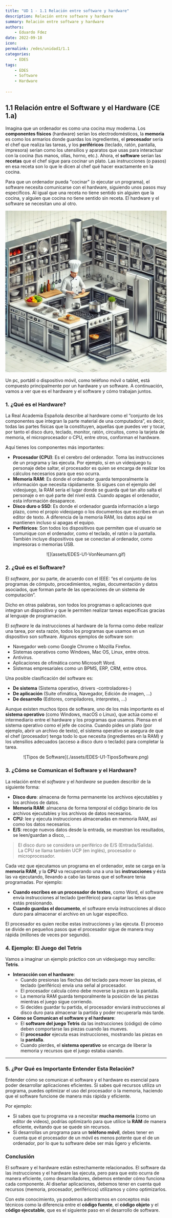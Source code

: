 ```yaml
---
title: "UD 1 - 1.1 Relación entre software y hardware"
description: Relación entre software y hardware
summary: Relación entre software y hardware
authors:
    - Eduardo Fdez
date: 2022-09-18
icon:   
permalink: /edes/unidad1/1.1
categories:
    - EDES
tags:
    - EDES
    - Software
    - Hardware
    
---
```


## 1.1 Relación entre el Software y el Hardware (CE 1.a)

Imagina que un ordenador es como una cocina muy moderna. Los **componentes físicos** (hardware) serían los electrodomésticos, la **memoria** es como los armarios donde guardas los ingredientes, el **procesador** sería el chef que realiza las tareas, y los **periféricos** (teclado, ratón, pantalla, impresora) serían como los utensilios y aparatos que usas para interactuar con la cocina (tus manos, ollas, horno, etc.). Ahora, el **software** serían las **recetas** que el chef sigue para cocinar un plato. Las instrucciones (o pasos) en esa receta son lo que le dicen al chef qué hacer exactamente en la cocina.

Para que un ordenador pueda "cocinar" (o ejecutar un programa), el software necesita comunicarse con el hardware, siguiendo unos pasos muy específicos.  Al igual que una receta no tiene sentido sin alguien que la cocina, y alguien que cocina no tiene sentido sin receta. El hardware y el software se necesitan uno al otro.

![](assets/EDES-U1.1.png)

Un pc, portátil o dispositivo móvil, como teléfono móvil o tablet, está compuesto principalmente por un hardware y un software. A continuación, vamos a ver que es el hardware y el software y cómo trabajan juntos.


### 1. ¿Qué es el Hardware?

La Real Academia Española describe al hardware como el “conjunto de los componentes que integran la parte material de una computadora”, es decir, todas las partes físicas que la constituyen, aquellas que puedes ver y tocar, por tanto el disco duro, teclado, monitor, ratón, circuitos, como la tarjeta de memoria, el microprocesador o CPU, entre otros, conforman el hardware.

Aquí tienes los componentes más importantes:

- **Procesador (CPU)**: Es el cerebro del ordenador. Toma las instrucciones de un programa y las ejecuta. Por ejemplo, si en un videojuego tu personaje debe saltar, el procesador es quien se encarga de realizar los cálculos necesarios para que eso ocurra.
- **Memoria RAM**: Es donde el ordenador guarda temporalmente la información que necesita rápidamente. Si sigues con el ejemplo del videojuego, la RAM sería el lugar donde se guarda qué tan alto salta el personaje o en qué parte del nivel está. Cuando apagas el ordenador, esta información desaparece.
- **Disco duro o SSD**: Es donde el ordenador guarda información a largo plazo, como el propio videojuego o los documentos que escribes en un editor de texto. A diferencia de la memoria RAM, los datos aquí se mantienen incluso si apagas el equipo.
- **Periféricos**: Son todos los dispositivos que permiten que el usuario se comunique con el ordenador, como el teclado, el ratón o la pantalla. También incluye dispositivos que se conectan al ordenador, como impresoras o memorias USB.


<center> 
![](assets/EDES-U1-VonNeumann.gif) 
</center>

### 2. ¿Qué es el Software?
El *software*, por su parte, de acuerdo con el IEEE: “es el conjunto de los programas de cómputo, procedimientos, reglas, documentación y datos asociados, que forman parte de las operaciones de un sistema de computación”.

Dicho en otras palabras, son todos los programas o aplicaciones que integran un dispositivo y que le permiten realizar tareas específicas gracias al lenguaje de programación.

El *software* le da instrucciones al hardware de la forma como debe realizar una tarea, por esta razón, todos los programas que usamos en un dispositivo son software. Algunos ejemplos de software son:

* Navegador web como Google Chrome o Mozilla Firefox.
* Sistemas operativos como Windows, Mac OS, Linux, entre otros.
* Antivirus.
* Aplicaciones de ofimática como Microsoft Word.
* Sistemas empresariales como un BPMS, ERP, CRM, entre otros.

Una posible clasificación del software es:

* **De sistema** (Sistema operativo, drivers -controladores-)
* **De aplicación** (Suite ofimática, Navegador, Edición de imagen, ...)
* **De desarrollo** (Editores, compiladores, interpretes, ...)

Aunque existen muchos tipos de software, uno de los más importante es el **sistema operativo** (como Windows, macOS o Linux), que actúa como el intermediario entre el hardware y los programas que usamos.  Piensa en el sistema operativo como el jefe de cocina. Cuando pides un plato (por ejemplo, abrir un archivo de texto), el sistema operativo se asegura de que el chef (procesador) tenga todo lo que necesita (ingredientes en la RAM) y los utensilios adecuados (acceso a disco duro o teclado) para completar la tarea.

<center>
  ![Tipos de Software](./assets/EDES-U1-TiposSoftware.png)
</center> 


### 3. ¿Cómo se Comunican el Software y el Hardware?

La relación entre el *software* y el *hardware* se pueden describir de la siguiente forma:

- **Disco duro**: almacena de forma permanente los archivos ejecutables y los archivos de datos.
- **Memoria RAM**: almacena de forma temporal el código binario de los archivos ejecutables y los archivos de datos necesarios.
- **CPU**: lee y ejecuta instrucciones almacenadas en memoria RAM, así como los datos necesarios.
- **E/S**: recoge nuevos datos desde la entrada, se muestran los resultados, se leen/guardan a disco, ...

> El disco duro se considera un periférico de E/S (Entrada/Salida).  
> La CPU se llama también UCP (en inglés), procesador o microprocesador.


Cada vez que ejecutamos un programa en el ordenador, este se carga en la **memoria RAM**, y la **CPU** va recuperando una a una las **instrucciones** y ésta las va ejecutando, llevando a cabo las tareas que el software tenia programadas. Por ejemplo:

* **Cuando escribes en un procesador de textos**, como Word, el software envía instrucciones al teclado (periférico) para captar las letras que estás presionando.
* **Cuando guardas el documento**, el software envía instrucciones al disco duro para almacenar el archivo en un lugar específico.

El procesador es quien recibe estas instrucciones y las ejecuta. El proceso se divide en pequeños pasos que el procesador sigue de manera muy rápida (millones de veces por segundo).


### 4. Ejemplo: El Juego del Tetris

Vamos a imaginar un ejemplo práctico con un videojuego muy sencillo: **Tetris**.

- **Interacción con el hardware**:
    - Cuando presionas las flechas del teclado para mover las piezas, el teclado (periférico) envía una señal al procesador.
    - El procesador calcula cómo debe moverse la pieza en la pantalla.
    - La memoria RAM guarda temporalmente la posición de las piezas mientras el juego sigue corriendo.
    - Si decides guardar tu partida, el procesador enviará instrucciones al disco duro para almacenar la partida y poder recuperarla más tarde.
- **Cómo se Comunican el software y el hardware**:
    - El **software del juego Tetris** da las instrucciones (código) de cómo deben comportarse las piezas cuando las mueves.
    - El **procesador** ejecuta esas instrucciones, mostrando las piezas en la **pantalla**.
    - Cuando pierdes, el **sistema operativo** se encarga de liberar la memoria y recursos que el juego estaba usando.

---

### 5. ¿Por Qué es Importante Entender Esta Relación?

Entender cómo se comunican el software y el hardware es esencial para poder desarrollar aplicaciones eficientes. Si sabes qué recursos utiliza un programa, puedes optimizar el uso del procesador o la memoria, haciendo que el software funcione de manera más rápida y eficiente.

Por ejemplo:

- Si sabes que tu programa va a necesitar **mucha memoria** (como un editor de videos), podrías optimizarlo para que utilice la **RAM** de manera eficiente, evitando que se quede sin recursos.
- Si desarrollas un programa para un **teléfono móvil**, debes tener en cuenta que el procesador de un móvil es menos potente que el de un ordenador, por lo que tu software debe ser más ligero y eficiente.


### **Conclusión**

El software y el hardware están estrechamente relacionados. El software da las instrucciones y el hardware las ejecuta, pero para que esto ocurra de manera eficiente, como desarrolladores, debemos entender cómo funciona cada componente. Al diseñar aplicaciones, debemos tener en cuenta qué recursos (memoria, procesador, periféricos) utilizamos y cómo optimizarlos.

Con este conocimiento, ya podemos adentrarnos en conceptos más técnicos como la diferencia entre el **código fuente**, el **código objeto** y el **código ejecutable**, que es el siguiente paso en el desarrollo de software.

